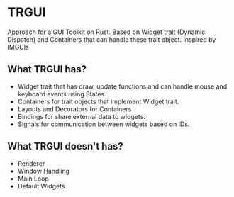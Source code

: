 # TRGUI
Approach for a GUI Toolkit on Rust. Based on Widget trait (Dynamic Dispatch) and Containers that can handle these trait object. Inspired by IMGUIs

## What TRGUI has?
* Widget trait that has draw, update functions and can handle mouse and keyboard events using States.
* Containers for trait objects that implement Widget trait.
* Layouts and Decorators for Containers
* Bindings for share external data to widgets.
* Signals for communication between widgets based on IDs.

## What TRGUI doesn't has?
* Renderer
* Window Handling
* Main Loop
* Default Widgets